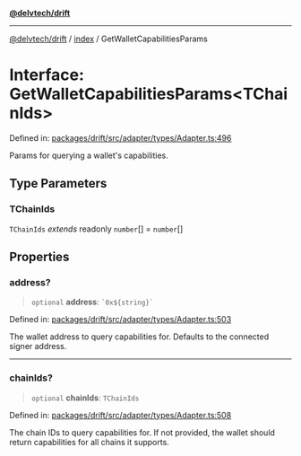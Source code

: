 [**@delvtech/drift**](../../README.md)

***

[@delvtech/drift](../../README.md) / [index](../README.md) / GetWalletCapabilitiesParams

# Interface: GetWalletCapabilitiesParams\<TChainIds\>

Defined in: [packages/drift/src/adapter/types/Adapter.ts:496](https://github.com/delvtech/drift/blob/95370f81f9813e8d583ed884b0b07657be0d8f2c/packages/drift/src/adapter/types/Adapter.ts#L496)

Params for querying a wallet's capabilities.

## Type Parameters

### TChainIds

`TChainIds` *extends* readonly `number`[] = `number`[]

## Properties

### address?

> `optional` **address**: `` `0x${string}` ``

Defined in: [packages/drift/src/adapter/types/Adapter.ts:503](https://github.com/delvtech/drift/blob/95370f81f9813e8d583ed884b0b07657be0d8f2c/packages/drift/src/adapter/types/Adapter.ts#L503)

The wallet address to query capabilities for. Defaults to the connected
signer address.

***

### chainIds?

> `optional` **chainIds**: `TChainIds`

Defined in: [packages/drift/src/adapter/types/Adapter.ts:508](https://github.com/delvtech/drift/blob/95370f81f9813e8d583ed884b0b07657be0d8f2c/packages/drift/src/adapter/types/Adapter.ts#L508)

The chain IDs to query capabilities for. If not provided, the wallet
should return capabilities for all chains it supports.
